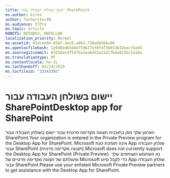 ```yaml
---
title: יישום בשולחן העבודה עבור SharePoint
ms.author: kirks
author: Techwriter40
ms.audience: ITPro
ms.topic: article
ROBOTS: NOINDEX, NOFOLLOW
localization_priority: Normal
ms.assetid: 82dcee94-656f-4ec8-a9b2-730adb564c06
ms.openlocfilehash: 120d0ad65dde759b77ef8f4f3b833b32eecfea56
ms.sourcegitcommit: 03258ec4f5476a1ea6dd3a31d17bda815bc5a18a
ms.translationtype: MT
ms.contentlocale: he-IL
ms.lasthandoff: 04/24/2019
ms.locfileid: "33243392"
---
```

# <a name="desktop-app-for-sharepoint"></a><span data-ttu-id="854ad-102">יישום בשולחן העבודה עבור SharePoint</span><span class="sxs-lookup"><span data-stu-id="854ad-102">Desktop app for SharePoint</span></span>

<span data-ttu-id="854ad-103">הארגון שלך מוזן בתוכנית תצוגה מקדימה פרטית עבור יישום בשולחן העבודה עבור SharePoint.</span><span class="sxs-lookup"><span data-stu-id="854ad-103">Your organization is entered in the Private Preview program for the Desktop App for SharePoint.</span></span> <span data-ttu-id="854ad-104">Microsoft אינה תומכת כעת App שולחן העבודה עבור SharePoint (תצוגה מקדימה פרטית).</span><span class="sxs-lookup"><span data-stu-id="854ad-104">Microsoft does not currently support the Desktop App for SharePoint (Private Preview).</span></span> <span data-ttu-id="854ad-105">נא השתמש השותפים שלך ופעולתם של תצוגה מקדימה פרטיים של Microsoft כדי לקבל סיוע App שולחן העבודה עבור SharePoint.</span><span class="sxs-lookup"><span data-stu-id="854ad-105">Please use your enlisted Microsoft Private Preview partners to get assistance with the Desktop App for SharePoint.</span></span>
